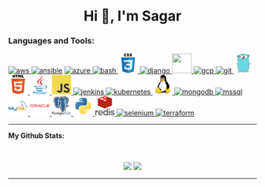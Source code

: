 <h1 align="center">Hi 👋, I'm Sagar</h1>

<!-- **I am <i>DevOps Engineerr </i>, currently I am <sup></sup> .** -->

<!-- - 👨🏽‍.
- 🌐 Visit my [porfolio website](https://.github.io/) for complete background and contact.
- :email: Email me <a href="mailto: @gmail.com">here</a> -->

<!-- --- -->
<!-- 
**Some Facts about me**

- :octocat: I :heart: something
- :zap: text
- :headphones: </a>
- :eyes: What I watch on <a href="">youtube</a>:question:
- :fire: My productivity <a href=""></a>
- :computer: 
- <img src="" height="20px"> EARTH is <b>not</b> flat

--- -->

<!-- **Connect with me,**

<p align = "center">
  <a href = ".github.io/"><img src ="/></a>
  <a href = "" target ="_blank"><img src="https://img.shields.io/badge/linkedin-%230077B5.svg?&style=for-the-badge&logo=linkedin&logoColor=white"/></a>
  <a href = "" target ="_blank"><img src = "https://img.shields.io/badge/instagram-%23E4405F.svg?&style=for-the-badge&logo=instagram&logoColor=white"/></a>
  <img src="https://komarev.com/ghpvc/?username= =blue&style=flat&label=PROFILE+VIEWS"/a>
</p> -->

<!-- --- -->

<!-- **My _Developer_ Profiles:**

<p align="center">
  <a href="https://www.hackerrank.com/"><img src="https://img.shields.io/badge/-HackerRank-33BF11?style=for-the-badge&logo=HackerRank&logoColor=white"></a>
  <a href="https://www.datacamp.com/profile/-"><img src="https://img.shields.io/badge/-DataCamp-33AACC?style=for-the-badge&logo=DataCamp&logoColor=white"></a>
  <a href="https://hyperskill.org/"><img src="https://img.shields.io/badge/-Hyperskill-000000?style=for-the-badge&logo=JetBrains&logoColor=white"></a>
  <a href="https://www.quora.com/profile/"><img src="https://img.shields.io/badge/-Quora-B92B27?style=for-the-badge&logo=Quora&logoColor=white"></a>
  <a href="https://www.codechef.com/users/"><img src="https://img.shields.io/badge/-Codechef-5B4638?style=for-the-badge&logo=CodeChef&logoColor=white"></a>
  <a href="https://github.com/"><img src="https://img.shields.io/badge/-GITHUB-181717?style=for-the-badge&logo=GitHub&logoColor=white"></a>
  <a href="https://www.coursera.org/user/"><img src="https://img.shields.io/badge/-Coursera-2A73CC?style=for-the-badge&logo=Coursera&logoColor=white"></a>
</p> -->

<!-- --- -->


<h3 align="left">Languages and Tools:</h3>
<p align="left"> <a href="https://aws.amazon.com" target="_blank"> <img src="https://avatars.githubusercontent.com/u/2232217?s=200&v=4" alt="aws" width="40" height="40"/> <a href="https://www.ansible.com" target="_blank"> <img src="https://avatars.githubusercontent.com/u/1507452?s=200&v=4" alt="ansible" width="40" height="40"/></a> <a href="https://azure.microsoft.com/en-in/" target="_blank"> <img src="https://avatars.githubusercontent.com/u/6844498?s=200&v=4" alt="azure" width="40" height="40"/> </a> <a href="https://www.gnu.org/software/bash/" target="_blank"> <img src="https://www.vectorlogo.zone/logos/gnu_bash/gnu_bash-icon.svg" alt="bash" width="40" height="40"/> </a> <a href="https://www.w3schools.com/css/" target="_blank"> <img src="https://raw.githubusercontent.com/devicons/devicon/master/icons/css3/css3-original-wordmark.svg" alt="css3" width="40" height="40"/> </a> <a href="https://www.djangoproject.com/" target="_blank"> <img src="https://avatars.githubusercontent.com/u/27804?s=200&v=4" alt="django" width="40" height="40"/> </a> <a href="https://www.docker.com/" target="_blank"> <img src="https://avatars.githubusercontent.com/u/5429470?s=200&v=4" width="40" height="40"/> </a> <a href="https://cloud.google.com" target="_blank"> <img src="https://www.vectorlogo.zone/logos/google_cloud/google_cloud-icon.svg" alt="gcp" width="40" height="40"/> </a> <a href="https://git-scm.com/" target="_blank"> <img src="https://www.vectorlogo.zone/logos/git-scm/git-scm-icon.svg" alt="git" width="40" height="40"/> </a> <a href="https://golang.org" target="_blank"> <img src="https://raw.githubusercontent.com/devicons/devicon/master/icons/go/go-original.svg" alt="go" width="40" height="40"/> </a> <a href="https://www.w3.org/html/" target="_blank"> <img src="https://raw.githubusercontent.com/devicons/devicon/master/icons/html5/html5-original-wordmark.svg" alt="html5" width="40" height="40"/> </a> <a href="https://www.java.com" target="_blank"> <img src="https://raw.githubusercontent.com/devicons/devicon/master/icons/java/java-original.svg" alt="java" width="40" height="40"/> </a> <a href="https://developer.mozilla.org/en-US/docs/Web/JavaScript" target="_blank"> <img src="https://raw.githubusercontent.com/devicons/devicon/master/icons/javascript/javascript-original.svg" alt="javascript" width="40" height="40"/> </a> <a href="https://www.jenkins.io" target="_blank"> <img src="https://www.vectorlogo.zone/logos/jenkins/jenkins-icon.svg" alt="jenkins" width="40" height="40"/> </a> <a href="https://kubernetes.io" target="_blank"> <img src="https://www.vectorlogo.zone/logos/kubernetes/kubernetes-icon.svg" alt="kubernetes" width="40" height="40"/> </a> <a href="https://www.linux.org/" target="_blank"> <img src="https://raw.githubusercontent.com/devicons/devicon/master/icons/linux/linux-original.svg" alt="linux" width="40" height="40"/> </a> <a href="https://www.mongodb.com/" target="_blank"> <img src="https://avatars.githubusercontent.com/u/45120?s=200&v=4" alt="mongodb" width="40" height="40"/> </a> <a href="https://www.microsoft.com/en-us/sql-server" target="_blank"> <img src="https://www.svgrepo.com/show/303229/microsoft-sql-server-logo.svg" alt="mssql" width="40" height="40"/> </a> <a href="https://www.mysql.com/" target="_blank"> <img src="https://raw.githubusercontent.com/devicons/devicon/master/icons/mysql/mysql-original-wordmark.svg" alt="mysql" width="40" height="40"/> </a> <a href="https://www.oracle.com/" target="_blank"> <img src="https://raw.githubusercontent.com/devicons/devicon/master/icons/oracle/oracle-original.svg" alt="oracle" width="40" height="40"/> </a> <a href="https://www.postgresql.org" target="_blank"> <img src="https://raw.githubusercontent.com/devicons/devicon/master/icons/postgresql/postgresql-original-wordmark.svg" alt="postgresql" width="40" height="40"/> </a> <a href="https://www.python.org" target="_blank"> <img src="https://raw.githubusercontent.com/devicons/devicon/master/icons/python/python-original.svg" alt="python" width="40" height="40"/> </a> <a href="https://redis.io" target="_blank"> <img src="https://raw.githubusercontent.com/devicons/devicon/master/icons/redis/redis-original-wordmark.svg" alt="redis" width="40" height="40"/> </a> <a href="https://www.selenium.dev" target="_blank"> <img src="https://raw.githubusercontent.com/detain/svg-logos/780f25886640cef088af994181646db2f6b1a3f8/svg/selenium-logo.svg" alt="selenium" width="40" height="40"/> </a>
<a href="https://www.terraform.io" target="_blank"> <img src="https://camo.githubusercontent.com/67a5f8c23e17abe7c416d4a93edb99e090bc9701879d596acd017ae846252a7b/68747470733a2f2f7777772e7465727261666f726d2e696f2f6173736574732f696d616765732f6c6f676f2d6861736869636f72702d33663130373332662e737667" alt="terraform" width="100" height="40"/> </a>
  </p>


---

**My Github Stats:**

<br>

<p align = "center">
  <img src = "https://github-readme-stats.vercel.app/api?username=sagarkrp&show_icons=true&theme=radical&line_height=27">
  <img src = "https://github-readme-stats.vercel.app/api/top-langs/?username=sagarkrp&hide=css,html&theme=tokyonight">
</p>

<hr>


<!---
sagarkrp/sagarkrp is a ✨ special ✨ repository because its `README.md` (this file) appears on your GitHub profile.
You can click the Preview link to take a look at your changes.
--->
